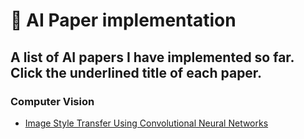 # 📑 AI Paper implementation
A list of AI papers I have implemented so far. Click the underlined title of each paper.
---
### Computer Vision
* [Image Style Transfer Using Convolutional Neural Networks](https://github.com/masonl2ee/image-style-transfer-using-cnn.git)
